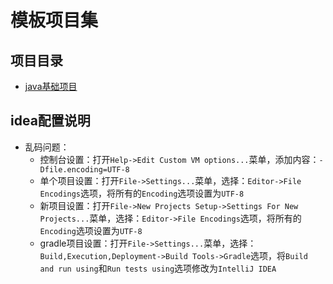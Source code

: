 # 模板项目集

## 项目目录

- [java基础项目](/templates/java-project/)

## idea配置说明

- 乱码问题：
  - 控制台设置：打开`Help->Edit Custom VM options...`菜单，添加内容：`-Dfile.encoding=UTF-8`
  - 单个项目设置：打开`File->Settings...`菜单，选择：`Editor->File Encodings`选项，将所有的`Encoding`选项设置为`UTF-8`
  - 新项目设置：打开`File->New Projects Setup->Settings For New Projects...`菜单，选择：`Editor->File Encodings`选项，将所有的`Encoding`选项设置为`UTF-8`
  - gradle项目设置：打开`File->Settings...`菜单，选择：`Build,Execution,Deployment->Build Tools->Gradle`选项，将`Build and run using`和`Run tests using`选项修改为`IntelliJ IDEA`

